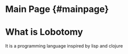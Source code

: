 Main Page {#mainpage}
=========


# What is Lobotomy
It is a programming language inspired by lisp and clojure

